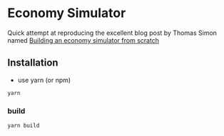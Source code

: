 # Economy Simulator

Quick attempt at reproducing the excellent blog post by Thomas Simon named [Building an economy simulator from scratch
](https://thomassimon.dev/ps/4)

## Installation

- use yarn (or npm)

```
yarn
```

### build

```
yarn build
```
